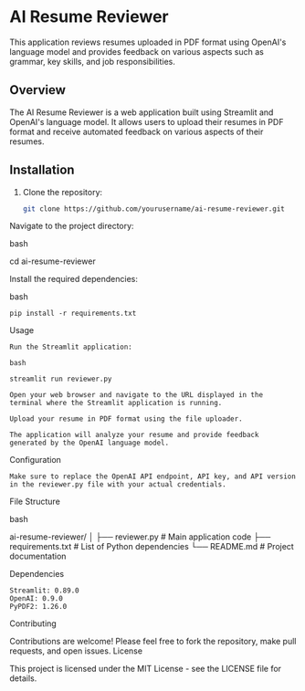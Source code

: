 # AI Resume Reviewer

This application reviews resumes uploaded in PDF format using OpenAI's language model and provides feedback on various aspects such as grammar, key skills, and job responsibilities.

## Overview

The AI Resume Reviewer is a web application built using Streamlit and OpenAI's language model. It allows users to upload their resumes in PDF format and receive automated feedback on various aspects of their resumes.

## Installation

1. Clone the repository:
   ```bash
   git clone https://github.com/yourusername/ai-resume-reviewer.git
Navigate to the project directory:

bash

cd ai-resume-reviewer

Install the required dependencies:

bash

    pip install -r requirements.txt

Usage

    Run the Streamlit application:

    bash

    streamlit run reviewer.py

    Open your web browser and navigate to the URL displayed in the terminal where the Streamlit application is running.

    Upload your resume in PDF format using the file uploader.

    The application will analyze your resume and provide feedback generated by the OpenAI language model.

Configuration

    Make sure to replace the OpenAI API endpoint, API key, and API version in the reviewer.py file with your actual credentials.

File Structure

bash

ai-resume-reviewer/
│
├── reviewer.py       # Main application code
├── requirements.txt  # List of Python dependencies
└── README.md         # Project documentation

Dependencies

    Streamlit: 0.89.0
    OpenAI: 0.9.0
    PyPDF2: 1.26.0

Contributing

Contributions are welcome! Please feel free to fork the repository, make pull requests, and open issues.
License

This project is licensed under the MIT License - see the LICENSE file for details.
